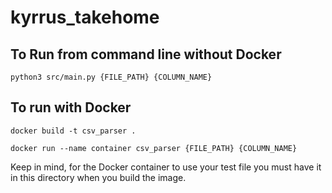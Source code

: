 # kyrrus_takehome

## To Run from command line without Docker
```
python3 src/main.py {FILE_PATH} {COLUMN_NAME}
```

## To run with Docker
```
docker build -t csv_parser .

docker run --name container csv_parser {FILE_PATH} {COLUMN_NAME}
```

Keep in mind, for the Docker container to use your test file you must have it in this directory when you build the image.
